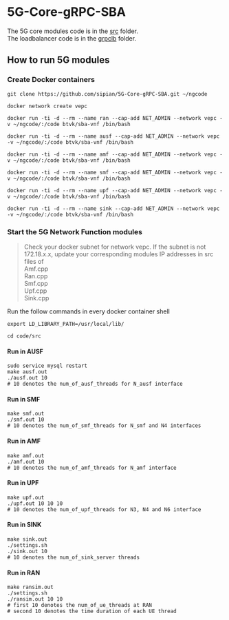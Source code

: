 # 5G-Core-gRPC-SBA

The 5G core modules code is in the [src](src) folder.  
The loadbalancer code is in the [grpclb](src/grpclb) folder.

## How to run 5G modules


### Create Docker containers

```
git clone https://github.com/sipian/5G-Core-gRPC-SBA.git ~/ngcode

docker network create vepc

docker run -ti -d --rm --name ran --cap-add NET_ADMIN --network vepc -v ~/ngcode/:/code btvk/sba-vnf /bin/bash

docker run -ti -d --rm --name ausf --cap-add NET_ADMIN --network vepc -v ~/ngcode/:/code btvk/sba-vnf /bin/bash

docker run -ti -d --rm --name amf --cap-add NET_ADMIN --network vepc -v ~/ngcode/:/code btvk/sba-vnf /bin/bash

docker run -ti -d --rm --name smf --cap-add NET_ADMIN --network vepc -v ~/ngcode/:/code btvk/sba-vnf /bin/bash

docker run -ti -d --rm --name upf --cap-add NET_ADMIN --network vepc -v ~/ngcode/:/code btvk/sba-vnf /bin/bash

docker run -ti -d --rm --name sink --cap-add NET_ADMIN --network vepc -v ~/ngcode/:/code btvk/sba-vnf /bin/bash
```

### Start the 5G Network Function modules

> Check your docker subnet for network vepc.
If the subnet is not 172.18.x.x, update your corresponding modules IP addresses in src files of  
Amf.cpp  
Ran.cpp   
Smf.cpp   
Upf.cpp  
Sink.cpp

Run the follow commands in every docker container shell

```
export LD_LIBRARY_PATH=/usr/local/lib/

cd code/src
```


#### Run in AUSF
```
sudo service mysql restart
make ausf.out
./ausf.out 10
# 10 denotes the num_of_ausf_threads for N_ausf interface
```

#### Run in SMF
```
make smf.out
./smf.out 10
# 10 denotes the num_of_smf_threads for N_smf and N4 interfaces
```

#### Run in AMF
```
make amf.out
./amf.out 10 
# 10 denotes the num_of_amf_threads for N_amf interface
```

#### Run in UPF
```
make upf.out
./upf.out 10 10 10
# 10 denotes the num_of_upf_threads for N3, N4 and N6 interface
```

#### Run in SINK
```
make sink.out
./settings.sh
./sink.out 10 
# 10 denotes the num_of_sink_server threads
```

#### Run in RAN
```
make ransim.out
./settings.sh
./ransim.out 10 10
# first 10 denotes the num_of_ue_threads at RAN
# second 10 denotes the time duration of each UE thread
```

